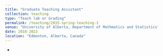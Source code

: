 ```yaml
---
title: "Graduate Teaching Assistant"
collection: teaching
type: "Teach lab or Grading"
permalink: /teaching/2015-spring-teaching-1
venue: "University of Alberta, Department of Mathmatics and Statistics"
date: 2018-2023
location: "Edmonton, Alberta, Canada"
---
```


- 
